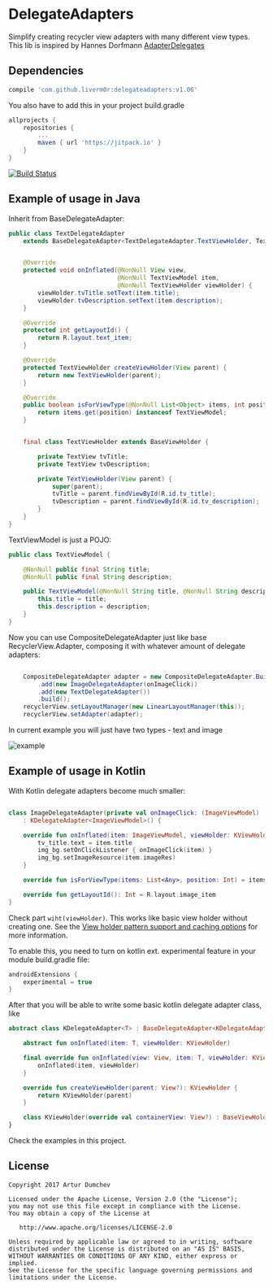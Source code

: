 # DelegateAdapters
Simplify creating recycler view adapters with many different view types.
This lib is inspired by Hannes Dorfmann [AdapterDelegates](https://github.com/sockeqwe/AdapterDelegates)

## Dependencies

```groovy
compile 'com.github.liverm0r:delegateadapters:v1.06'
```

You also have to add this in your project build.gradle

```groovy
allprojects {
    repositories {
        ...
        maven { url 'https://jitpack.io' }
    }
}
```

[![Build Status](https://travis-ci.org/sockeqwe/AdapterDelegates.svg?branch=master)](https://jitpack.io/#Liverm0r/delegateadapters)


## Example of usage in Java

Inherit from BaseDelegateAdapter:

```java
public class TextDelegateAdapter
    extends BaseDelegateAdapter<TextDelegateAdapter.TextViewHolder, TextViewModel> {


    @Override
    protected void onInflated(@NonNull View view,
                              @NonNull TextViewModel item,
                              @NonNull TextViewHolder viewHolder) {
        viewHolder.tvTitle.setText(item.title);
        viewHolder.tvDescription.setText(item.description);
    }

    @Override
    protected int getLayoutId() {
        return R.layout.text_item;
    }

    @Override
    protected TextViewHolder createViewHolder(View parent) {
        return new TextViewHolder(parent);
    }

    @Override
    public boolean isForViewType(@NonNull List<Object> items, int position) {
        return items.get(position) instanceof TextViewModel;
    }


    final class TextViewHolder extends BaseViewHolder {

        private TextView tvTitle;
        private TextView tvDescription;

        private TextViewHolder(View parent) {
            super(parent);
            tvTitle = parent.findViewById(R.id.tv_title);
            tvDescription = parent.findViewById(R.id.tv_description);
        }
    }
}

```

TextViewModel is just a POJO:

```java
public class TextViewModel {

    @NonNull public final String title;
    @NonNull public final String description;

    public TextViewModel(@NonNull String title, @NonNull String description) {
        this.title = title;
        this.description = description;
    }
}
```

Now you can use CompositeDelegateAdapter just like base RecyclerView.Adapter, composing it with whatever amount of delegate adapters:

```java

    CompositeDelegateAdapter adapter = new CompositeDelegateAdapter.Builder()
        .add(new ImageDelegateAdapter(onImageClick))
        .add(new TextDelegateAdapter())
        .build();
    recyclerView.setLayoutManager(new LinearLayoutManager(this));
    recyclerView.setAdapter(adapter);
```

In current example you will just have two types - text and image

![example](https://github.com/Liverm0r/DelegateAdapters/blob/master/feed_example.jpg)

## Example of usage in Kotlin


With Kotlin delegate adapters become much smaller:

```kotlin

class ImageDelegateAdapter(private val onImageClick: (ImageViewModel) -> Unit)
    : KDelegateAdapter<ImageViewModel>() {

    override fun onInflated(item: ImageViewModel, viewHolder: KViewHolder)= with(viewHolder) {
        tv_title.text = item.title
        img_bg.setOnClickListener { onImageClick(item) }
        img_bg.setImageResource(item.imageRes)
    }

    override fun isForViewType(items: List<Any>, position: Int) = items[position] is ImageViewModel

    override fun getLayoutId(): Int = R.layout.image_item
}

```

Check part `wiht(viewHolder)`. This works like basic view holder without creating one. See the [View holder pattern support and caching options](
https://github.com/Kotlin/KEEP/blob/master/proposals/android-extensions-entity-caching.md
) for more information.

To enable this, you need to turn on kotlin ext. experimental feature in your module build.gradle file:

```groovy
androidExtensions {
    experimental = true
}
```

After that you will be able to write some basic kotlin delegate adapter class, like

```kotlin
abstract class KDelegateAdapter<T> : BaseDelegateAdapter<KDelegateAdapter.KViewHolder, T>() {

    abstract fun onInflated(item: T, viewHolder: KViewHolder)

    final override fun onInflated(view: View, item: T, viewHolder: KViewHolder) {
        onInflated(item, viewHolder)
    }

    override fun createViewHolder(parent: View?): KViewHolder {
        return KViewHolder(parent)
    }

    class KViewHolder(override val containerView: View?) : BaseViewHolder(containerView), LayoutContainer
}
```
Check the examples in this project.

  ## License

```
Copyright 2017 Artur Dumchev 

Licensed under the Apache License, Version 2.0 (the "License");
you may not use this file except in compliance with the License.
You may obtain a copy of the License at

   http://www.apache.org/licenses/LICENSE-2.0

Unless required by applicable law or agreed to in writing, software
distributed under the License is distributed on an "AS IS" BASIS,
WITHOUT WARRANTIES OR CONDITIONS OF ANY KIND, either express or implied.
See the License for the specific language governing permissions and
limitations under the License.
```
